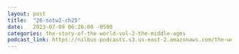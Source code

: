 ```yaml
---
layout: post
title:  "26-sotw2-ch25"
date:   2023-07-09 06:26:00 -0500
categories: the-story-of-the-world-vol-2-the-middle-ages
podcast_link: https://nilbus-podcasts.s3.us-east-2.amazonaws.com/the-well-trained-mind/The%20Story%20of%20the%20World%20Vol.%202%20The%20Middle%20Ages/26-sotw2-ch25.mp3
---
```

